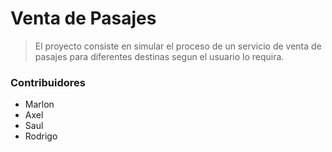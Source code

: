 # Venta de Pasajes
 > El proyecto consiste en simular el proceso de un servicio de venta de pasajes para diferentes destinas segun el usuario lo requira.

### Contribuidores
- Marlon
- Axel
- Saul
- Rodrigo